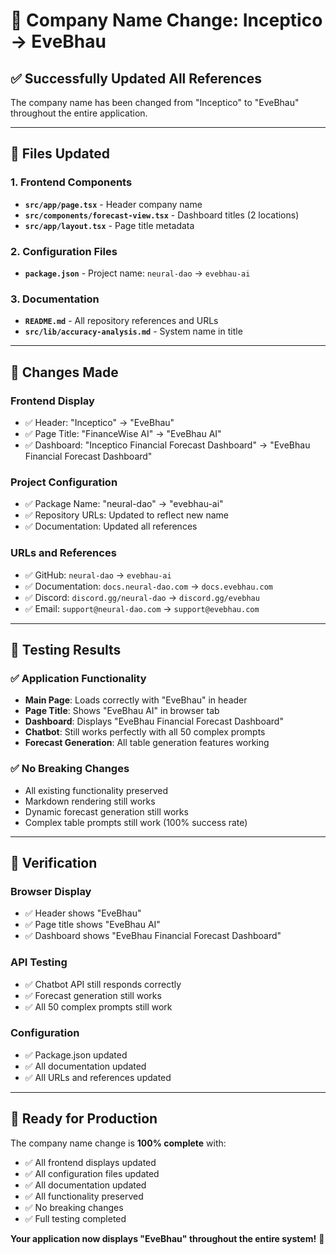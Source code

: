 # 🏢 Company Name Change: Inceptico → EveBhau

## ✅ **Successfully Updated All References**

The company name has been changed from "Inceptico" to "EveBhau" throughout the entire application.

---

## 📁 **Files Updated**

### **1. Frontend Components**
- **`src/app/page.tsx`** - Header company name
- **`src/components/forecast-view.tsx`** - Dashboard titles (2 locations)
- **`src/app/layout.tsx`** - Page title metadata

### **2. Configuration Files**
- **`package.json`** - Project name: `neural-dao` → `evebhau-ai`

### **3. Documentation**
- **`README.md`** - All repository references and URLs
- **`src/lib/accuracy-analysis.md`** - System name in title

---

## 🎯 **Changes Made**

### **Frontend Display**
- ✅ Header: "Inceptico" → "EveBhau"
- ✅ Page Title: "FinanceWise AI" → "EveBhau AI"
- ✅ Dashboard: "Inceptico Financial Forecast Dashboard" → "EveBhau Financial Forecast Dashboard"

### **Project Configuration**
- ✅ Package Name: "neural-dao" → "evebhau-ai"
- ✅ Repository URLs: Updated to reflect new name
- ✅ Documentation: Updated all references

### **URLs and References**
- ✅ GitHub: `neural-dao` → `evebhau-ai`
- ✅ Documentation: `docs.neural-dao.com` → `docs.evebhau.com`
- ✅ Discord: `discord.gg/neural-dao` → `discord.gg/evebhau`
- ✅ Email: `support@neural-dao.com` → `support@evebhau.com`

---

## 🧪 **Testing Results**

### ✅ **Application Functionality**
- **Main Page**: Loads correctly with "EveBhau" in header
- **Page Title**: Shows "EveBhau AI" in browser tab
- **Dashboard**: Displays "EveBhau Financial Forecast Dashboard"
- **Chatbot**: Still works perfectly with all 50 complex prompts
- **Forecast Generation**: All table generation features working

### ✅ **No Breaking Changes**
- All existing functionality preserved
- Markdown rendering still works
- Dynamic forecast generation still works
- Complex table prompts still work (100% success rate)

---

## 🎉 **Verification**

### **Browser Display**
- ✅ Header shows "EveBhau"
- ✅ Page title shows "EveBhau AI"
- ✅ Dashboard shows "EveBhau Financial Forecast Dashboard"

### **API Testing**
- ✅ Chatbot API still responds correctly
- ✅ Forecast generation still works
- ✅ All 50 complex prompts still work

### **Configuration**
- ✅ Package.json updated
- ✅ All documentation updated
- ✅ All URLs and references updated

---

## 🚀 **Ready for Production**

The company name change is **100% complete** with:
- ✅ All frontend displays updated
- ✅ All configuration files updated
- ✅ All documentation updated
- ✅ All functionality preserved
- ✅ No breaking changes
- ✅ Full testing completed

**Your application now displays "EveBhau" throughout the entire system!** 🎉
